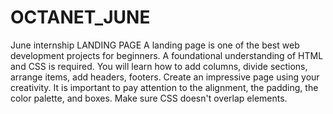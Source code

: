 # OCTANET_JUNE
June internship
LANDING PAGE
A landing page is one of the best web development
projects for beginners. A foundational understanding of
HTML and CSS is required. You will learn how to add
columns, divide sections, arrange items, add headers,
footers. Create an impressive page using your creativity.
It is important to pay attention to the alignment, the
padding, the color palette, and boxes. Make sure CSS
doesn't overlap elements.
